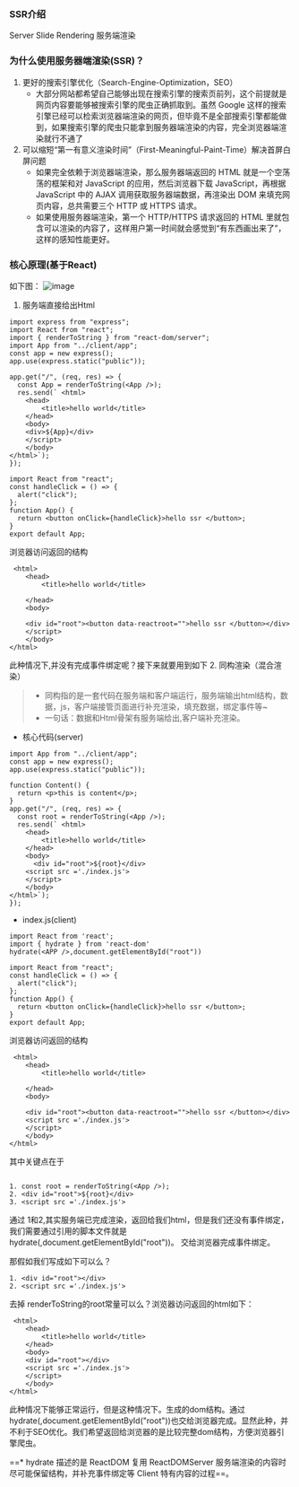 ### SSR介绍
Server Slide Rendering  服务端渲染
### 为什么使用服务器端渲染(SSR)？
1. 更好的搜索引擎优化（Search-Engine-Optimization，SEO）
    * 大部分网站都希望自己能够出现在搜索引擎的搜索页前列，这个前提就是网页内容要能够被搜索引擎的爬虫正确抓取到。虽然 Google 这样的搜索引擎已经可以检索浏览器端渲染的网页，但毕竟不是全部搜索引擎都能做到，如果搜索引擎的爬虫只能拿到服务器端渲染的内容，完全浏览器端渲染就行不通了
2.  可以缩短“第一有意义渲染时间”（First-Meaningful-Paint-Time）解决首屏白屏问题
    * 如果完全依赖于浏览器端渲染，那么服务器端返回的 HTML 就是一个空荡荡的框架和对 JavaScript 的应用，然后浏览器下载 JavaScript，再根据 JavaScript 中的 AJAX 调用获取服务器端数据，再渲染出 DOM 来填充网页内容，总共需要三个 HTTP 或 HTTPS 请求。
    * 如果使用服务器端渲染，第一个 HTTP/HTTPS 请求返回的 HTML 里就包含可以渲染的内容了，这样用户第一时间就会感觉到“有东西画出来了”，这样的感知性能更好。
### 核心原理(基于React)
如下图：
![image](http://5b0988e595225.cdn.sohucs.com/images/20190919/745b23c1ac124d31a8b4af5cc8134b89.jpeg)

1. 服务端直接给出Html
```
import express from "express";
import React from "react";
import { renderToString } from "react-dom/server";
import App from "../client/app";
const app = new express();
app.use(express.static("public"));

app.get("/", (req, res) => {
  const App = renderToString(<App />);
  res.send(` <html>
    <head>
        <title>hello world</title>
    </head>
    <body>
    <div>${App}</div>
    </script>
    </body>
</html>`);
});
```
```
import React from "react";
const handleClick = () => {
  alert("click");
};
function App() {
  return <button onClick={handleClick}>hello ssr </button>;
}
export default App;
```
浏览器访问返回的结构
``` 
 <html>
    <head>
        <title>hello world</title>
        
    </head>
    <body>
    
    <div id="root"><button data-reactroot="">hello ssr </button></div>
    </script>
    </body>
</html>
```
此种情况下,并没有完成事件绑定呢？接下来就要用到如下
2. 同构渲染（混合渲染）
> * 同构指的是一套代码在服务端和客户端运行，服务端输出html结构，数据，js，客户端接管页面进行补充渲染，填充数据，绑定事件等~
> * 一句话：数据和Html骨架有服务端给出,客户端补充渲染。
* 核心代码(server)
``` 
import App from "../client/app";
const app = new express();
app.use(express.static("public"));

function Content() {
  return <p>this is content</p>;
}
app.get("/", (req, res) => {
  const root = renderToString(<App />);
  res.send(` <html>
    <head>
        <title>hello world</title>
    </head>
    <body>
      <div id="root">${root}</div>
    <script src ='./index.js'>
    </script>
    </body>
</html>`);
});
```
* index.js(client)
```
import React from 'react';
import { hydrate } from 'react-dom'
hydrate(<APP />,document.getElementById("root"))
```
```
import React from "react";
const handleClick = () => {
  alert("click");
};
function App() {
  return <button onClick={handleClick}>hello ssr </button>;
}
export default App;
```
浏览器访问返回的结构
```
 <html>
    <head>
        <title>hello world</title>
        
    </head>
    <body>
    
    <div id="root"><button data-reactroot="">hello ssr </button></div>
    <script src ='./index.js'>
    </script>
    </body>
</html>
```
其中关键点在于
```

1. const root = renderToString(<App />);
2. <div id="root">${root}</div>
3. <script src ='./index.js'>

```

通过 1和2,其实服务端已完成渲染，返回给我们html，但是我们还没有事件绑定，我们需要通过引用的脚本文件就是 hydrate(<APP />,document.getElementById("root"))。 交给浏览器完成事件绑定。

那假如我们写成如下可以么？
```
1. <div id="root"></div>
2. <script src ='./index.js'>
```
去掉 renderToString的root常量可以么？浏览器访问返回的html如下：
```
 <html>
    <head>
        <title>hello world</title>
    </head>
    <body>
    <div id="root"></div>
    <script src ='./index.js'>
    </script>
    </body>
</html>
```
此种情况下能够正常运行，但是这种情况下。生成的dom结构。通过hydrate(<APP />,document.getElementById("root"))也交给浏览器完成。显然此种，并不利于SEO优化。我们希望返回给浏览器的是比较完整dom结构，方便浏览器引擎爬虫。


==* hydrate 描述的是 ReactDOM 复用 ReactDOMServer 服务端渲染的内容时尽可能保留结构，并补充事件绑定等 Client 特有内容的过程==。


